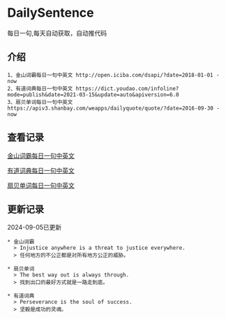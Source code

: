 # DailySentence

每日一句,每天自动获取，自动推代码

## 介绍

```
1、金山词霸每日一句中英文 http://open.iciba.com/dsapi/?date=2018-01-01 - now
2、有道词典每日一句中英文 https://dict.youdao.com/infoline?mode=publish&date=2021-03-15&update=auto&apiversion=6.0
3、扇贝单词每日一句中英文 https://apiv3.shanbay.com/weapps/dailyquote/quote/?date=2016-09-30 - now
```

## 查看记录

[金山词霸每日一句中英文](./data/iciba/)

[有道词典每日一句中英文](./data/youdao/)

[扇贝单词每日一句中英文](./data/shanbay/)

## 更新记录
2024-09-05已更新 
```
* 金山词霸
  > Injustice anywhere is a threat to justice everywhere.
  > 任何地方的不公正都是对所有地方公正的威胁。

* 扇贝单词
  > The best way out is always through.
  > 找到出口的最好方式就是一路走到底。

* 有道词典
  > Perseverance is the soul of success.
  > 坚毅是成功的灵魂。

```
